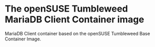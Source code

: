 # The openSUSE Tumbleweed MariaDB Client Container image

MariaDB Client container based on the openSUSE Tumbleweed Base Container Image.
